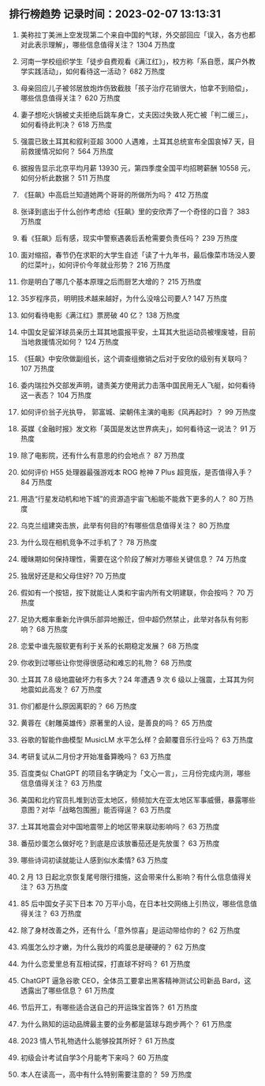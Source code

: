 
## 排行榜趋势 记录时间：2023-02-07 13:13:31
  
  1. 美称拉丁美洲上空发现第二个来自中国的气球，外交部回应「误入，各方也都对此表示理解」，哪些信息值得关注？ 1304 万热度
    
  2. 河南一学校组织学生「徒步自费观看《满江红》」，校方称「系自愿，属户外教学实践活动」，如何看待这一活动？ 682 万热度
    
  3. 母亲回应儿子被邻居放炮炸伤致截肢「孩子治疗花销很大，怕拿不到赔偿」，哪些信息值得关注？ 620 万热度
    
  4. 妻子想吃火锅被丈夫拒绝后跳车身亡，丈夫因过失致人死亡被「判二缓三」，如何看待此判决？ 618 万热度
    
  5. 强震已致土耳其和叙利亚超 3000 人遇难，土耳其总统宣布全国哀悼7 天，目前救援情况如何？ 564 万热度
    
  6. 据报告显示北京平均月薪 13930 元，第四季度全国平均招聘薪酬 10558 元，如何分析此数据？ 511 万热度
    
  7. 《狂飙》中高启兰知道她两个哥哥的所做所为吗？ 412 万热度
    
  8. 张译到底出于什么创作考虑给《狂飙》里的安欣弄了一个奇怪的口音？ 383 万热度
    
  9. 看《狂飙》后有感，现实中警察遇袭后丢枪需要负责任吗？ 239 万热度
    
  10. 面对缩招，春节仍在求职的大学生自述「读了十九年书，最后像菜市场没人要的烂菜叶」，如何评价今年就业形势？ 216 万热度
    
  11. 你是明白了哪几个基本原理之后而厨艺大增的？ 215 万热度
    
  12. 35岁程序员，明明技术越来越好，为什么没啥公司要人? 147 万热度
    
  13. 如何看待电影《满江红》票房破 40 亿？ 138 万热度
    
  14. 中国女足留洋球员亲历土耳其地震报平安，土耳其大批运动员被埋废墟，目前当地救援情况如何？ 124 万热度
    
  15. 《狂飙》中安欣做副组长，这个调查组撤销之后对于安欣的级别有关联吗？ 107 万热度
    
  16. 委内瑞拉外交部发声明，谴责美方使用武力击落中国民用无人飞艇，如何看待这一表态？ 104 万热度
    
  17. 如何评价翁子光执导， 郭富城、梁朝伟主演的电影《风再起时》？ 99 万热度
    
  18. 英媒《金融时报》发文称「英国是发达世界病夫」，如何看待这一说法？ 91 万热度
    
  19. 除了电影院，还有什么有意思的约会地点？ 87 万热度
    
  20. 如何评价 H55 处理器最强游戏本 ROG 枪神 7 Plus 超竞版，是否值得入手？ 84 万热度
    
  21. 用造“行星发动机和地下城”的资源造宇宙飞船能不能救下更多的人？ 80 万热度
    
  22. 乌克兰组建突击旅，此举有何目的?有哪些信息值得关注？ 80 万热度
    
  23. 为什么现在相机竞争不过手机了？ 78 万热度
    
  24. 暧昧期如何保持理性，需要在这个阶段了解对方哪些关键信息？ 74 万热度
    
  25. 独居好还是和父母住好? 70 万热度
    
  26. 假如有一个按钮，按下就能让人类和宇宙内所有文明建联，你会按吗？ 70 万热度
    
  27. 足协大概率重新允许俱乐部异地搬迁，但中超仍然禁止，此举对各队有何影响？ 68 万热度
    
  28. 恋爱中谁先服软更有利于关系的长期稳定发展？ 68 万热度
    
  29. 你收到过哪些让你觉得很感动和难忘的礼物？ 68 万热度
    
  30. 土耳其 7.8 级地震破坏力有多大？24 年遭遇 9 次 6 级以上强震，土耳其为何地震如此高发？ 67 万热度
    
  31. 你们都是什么原因离职的？ 66 万热度
    
  32. 黄蓉在《射雕英雄传》原著里的人设，是善良的吗？ 65 万热度
    
  33. 谷歌的智能作曲模型 MusicLM 水平怎么样？会颠覆音乐行业吗？ 63 万热度
    
  34. 考研复试从二月份才开始准备算晚吗？ 63 万热度
    
  35. 百度类似 ChatGPT 的项目名字确定为「文心一言」，三月份完成内测，哪些信息值得关注？ 63 万热度
    
  36. 美国和北约官员扎堆到访亚太地区，频频加大在亚太地区军事威慑，暴露哪些意图？对华「战略包围圈」能否得逞？ 63 万热度
    
  37. 土耳其地震会对中国地震带上的地区带来联动影响吗？ 63 万热度
    
  38. 番茄炒蛋怎么做好吃？到底是应该放番茄还是先放蛋？ 63 万热度
    
  39. 哪些诗词初读就能让人感到似水柔情? 63 万热度
    
  40. 2 月 13 日起北京恢复尾号限行措施，这会带来什么影响？有什么信息值得关注？ 63 万热度
    
  41. 85 后中国女子买下日本 70 万平小岛，在日本社交网络上引热议，哪些信息值得关注？ 63 万热度
    
  42. 除了身材改善之外，还有什么「意外惊喜」是运动带给你的？ 62 万热度
    
  43. 鸡蛋怎么炒才嫩，为什么我炒的鸡蛋总是硬硬的？ 62 万热度
    
  44. 为什么恋爱里总有互相试探，打直球不好吗？ 61 万热度
    
  45. ChatGPT 逼急谷歌 CEO，全体员工要拿出黑客精神测试公司新品 Bard，这透露出了哪些信息？ 61 万热度
    
  46. 节后开工，有哪些适合送自己的开运珠宝首饰？ 61 万热度
    
  47. 为什么熟知的运动品牌最主要的业务都是篮球与跑步两个？ 61 万热度
    
  48. 2023 情人节礼物选什么能够投其所好？ 61 万热度
    
  49. 初级会计考试自学3个月能考下来吗？ 60 万热度
    
  50. 本人在读高一，高中有什么特别需要注意的？ 59 万热度
    